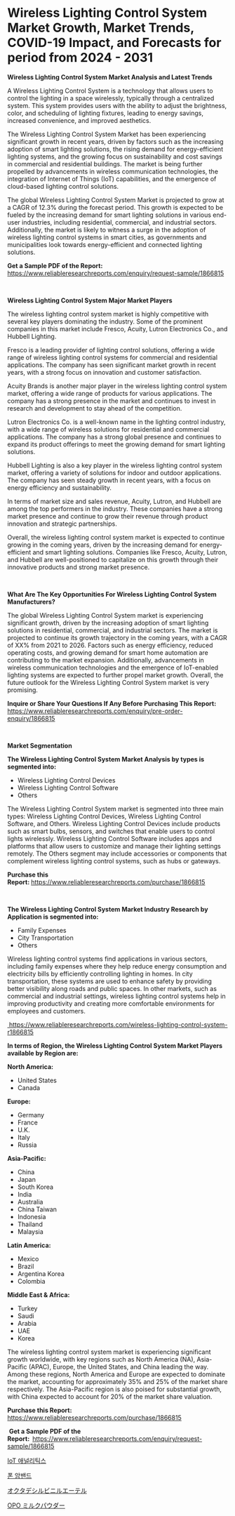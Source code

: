 <p><h1>Wireless Lighting Control System Market Growth, Market Trends, COVID-19 Impact, and Forecasts for period from 2024 - 2031</h1></p><p><strong>Wireless Lighting Control System Market Analysis and Latest Trends</strong></p>
<p><p>A Wireless Lighting Control System is a technology that allows users to control the lighting in a space wirelessly, typically through a centralized system. This system provides users with the ability to adjust the brightness, color, and scheduling of lighting fixtures, leading to energy savings, increased convenience, and improved aesthetics.</p><p>The Wireless Lighting Control System Market has been experiencing significant growth in recent years, driven by factors such as the increasing adoption of smart lighting solutions, the rising demand for energy-efficient lighting systems, and the growing focus on sustainability and cost savings in commercial and residential buildings. The market is being further propelled by advancements in wireless communication technologies, the integration of Internet of Things (IoT) capabilities, and the emergence of cloud-based lighting control solutions.</p><p>The global Wireless Lighting Control System Market is projected to grow at a CAGR of 12.3% during the forecast period. This growth is expected to be fueled by the increasing demand for smart lighting solutions in various end-user industries, including residential, commercial, and industrial sectors. Additionally, the market is likely to witness a surge in the adoption of wireless lighting control systems in smart cities, as governments and municipalities look towards energy-efficient and connected lighting solutions.</p></p>
<p><strong>Get a Sample PDF of the Report:&nbsp;</strong> <a href="https://www.reliableresearchreports.com/enquiry/request-sample/1866815">https://www.reliableresearchreports.com/enquiry/request-sample/1866815</a></p>
<p>&nbsp;</p>
<p><strong>Wireless Lighting Control System Major Market Players</strong></p>
<p><p>The wireless lighting control system market is highly competitive with several key players dominating the industry. Some of the prominent companies in this market include Fresco, Acuity, Lutron Electronics Co., and Hubbell Lighting.</p><p>Fresco is a leading provider of lighting control solutions, offering a wide range of wireless lighting control systems for commercial and residential applications. The company has seen significant market growth in recent years, with a strong focus on innovation and customer satisfaction.</p><p>Acuity Brands is another major player in the wireless lighting control system market, offering a wide range of products for various applications. The company has a strong presence in the market and continues to invest in research and development to stay ahead of the competition.</p><p>Lutron Electronics Co. is a well-known name in the lighting control industry, with a wide range of wireless solutions for residential and commercial applications. The company has a strong global presence and continues to expand its product offerings to meet the growing demand for smart lighting solutions.</p><p>Hubbell Lighting is also a key player in the wireless lighting control system market, offering a variety of solutions for indoor and outdoor applications. The company has seen steady growth in recent years, with a focus on energy efficiency and sustainability.</p><p>In terms of market size and sales revenue, Acuity, Lutron, and Hubbell are among the top performers in the industry. These companies have a strong market presence and continue to grow their revenue through product innovation and strategic partnerships.</p><p>Overall, the wireless lighting control system market is expected to continue growing in the coming years, driven by the increasing demand for energy-efficient and smart lighting solutions. Companies like Fresco, Acuity, Lutron, and Hubbell are well-positioned to capitalize on this growth through their innovative products and strong market presence.</p></p>
<p>&nbsp;</p>
<p><strong>What Are The Key Opportunities For Wireless Lighting Control System Manufacturers?</strong></p>
<p><p>The global Wireless Lighting Control System market is experiencing significant growth, driven by the increasing adoption of smart lighting solutions in residential, commercial, and industrial sectors. The market is projected to continue its growth trajectory in the coming years, with a CAGR of XX% from 2021 to 2026. Factors such as energy efficiency, reduced operating costs, and growing demand for smart home automation are contributing to the market expansion. Additionally, advancements in wireless communication technologies and the emergence of IoT-enabled lighting systems are expected to further propel market growth. Overall, the future outlook for the Wireless Lighting Control System market is very promising.</p></p>
<p><strong>Inquire or Share Your Questions If Any Before Purchasing This Report:</strong> <a href="https://www.reliableresearchreports.com/enquiry/pre-order-enquiry/1866815">https://www.reliableresearchreports.com/enquiry/pre-order-enquiry/1866815</a></p>
<p>&nbsp;</p>
<p><strong>Market Segmentation</strong></p>
<p><strong>The Wireless Lighting Control System Market Analysis by types is segmented into:</strong></p>
<p><ul><li>Wireless Lighting Control Devices</li><li>Wireless Lighting Control Software</li><li>Others</li></ul></p>
<p><p>The Wireless Lighting Control System market is segmented into three main types: Wireless Lighting Control Devices, Wireless Lighting Control Software, and Others. Wireless Lighting Control Devices include products such as smart bulbs, sensors, and switches that enable users to control lights wirelessly. Wireless Lighting Control Software includes apps and platforms that allow users to customize and manage their lighting settings remotely. The Others segment may include accessories or components that complement wireless lighting control systems, such as hubs or gateways.</p></p>
<p><strong>Purchase this Report:&nbsp;</strong><a href="https://www.reliableresearchreports.com/purchase/1866815">https://www.reliableresearchreports.com/purchase/1866815</a></p>
<p>&nbsp;</p>
<p><strong>The Wireless Lighting Control System Market Industry Research by Application is segmented into:</strong></p>
<p><ul><li>Family Expenses</li><li>City Transportation</li><li>Others</li></ul></p>
<p><p>Wireless lighting control systems find applications in various sectors, including family expenses where they help reduce energy consumption and electricity bills by efficiently controlling lighting in homes. In city transportation, these systems are used to enhance safety by providing better visibility along roads and public spaces. In other markets, such as commercial and industrial settings, wireless lighting control systems help in improving productivity and creating more comfortable environments for employees and customers.</p></p>
<p><a href="https://www.reliableresearchreports.com/wireless-lighting-control-system-r1866815">&nbsp;https://www.reliableresearchreports.com/wireless-lighting-control-system-r1866815</a></p>
<p><strong>In terms of Region, the Wireless Lighting Control System Market Players available by Region are:</strong></p>
<p>
    <p> <strong> North America: </strong>
        <ul>
            <li>United States</li>
            <li>Canada</li>
        </ul>
        </p> 
    <p> <strong> Europe: </strong>
        <ul>
            <li>Germany</li>
            <li>France</li>
            <li>U.K.</li>
            <li>Italy</li>
            <li>Russia</li>
        </ul>
        </p> 
    <p> <strong> Asia-Pacific: </strong>
        <ul>
            <li>China</li>
            <li>Japan</li>
            <li>South Korea</li>
            <li>India</li>
            <li>Australia</li>
            <li>China Taiwan</li>
            <li>Indonesia</li>
            <li>Thailand</li>
            <li>Malaysia</li>
        </ul>
        </p> 
    <p> <strong> Latin America: </strong>
        <ul>
            <li>Mexico</li>
            <li>Brazil</li>
            <li>Argentina Korea</li>
            <li>Colombia</li>
        </ul>
        </p> 
    <p> <strong> Middle East & Africa: </strong>
        <ul>
            <li>Turkey</li>
            <li>Saudi</li>
            <li>Arabia</li>
            <li>UAE</li>
            <li>Korea</li>
        </ul>
    </p>
    </p>
<p><p>The wireless lighting control system market is experiencing significant growth worldwide, with key regions such as North America (NA), Asia-Pacific (APAC), Europe, the United States, and China leading the way. Among these regions, North America and Europe are expected to dominate the market, accounting for approximately 35% and 25% of the market share respectively. The Asia-Pacific region is also poised for substantial growth, with China expected to account for 20% of the market share valuation.</p></p>
<p><strong>Purchase this Report: </strong><a href="https://www.reliableresearchreports.com/purchase/1866815">https://www.reliableresearchreports.com/purchase/1866815</a></p>
<p>&nbsp;<strong>Get a Sample PDF of the Report:&nbsp;&nbsp;</strong><a href="https://www.reliableresearchreports.com/enquiry/request-sample/1866815">https://www.reliableresearchreports.com/enquiry/request-sample/1866815</a></p>
<p><strong></strong></p>
<p><p><a href="https://medium.com/@daveblock56/iot-%EB%B6%84%EC%84%9D-%EC%8B%9C%EC%9E%A5%EC%9D%80-2031%EB%85%84%EA%B9%8C%EC%A7%80%EC%9D%98-%EC%8B%9C%EC%9E%A5-%EC%A0%90%EC%9C%A0%EC%9C%A8-%EA%B7%9C%EB%AA%A8-%EB%B0%8F-%EC%98%88%EC%B8%A1%EC%9D%84-%EC%A4%91%EC%A0%90%EC%A0%81%EC%9C%BC%EB%A1%9C-%EB%8B%A4%EB%A3%B9%EB%8B%88%EB%8B%A4-3e73ea4bb3ca">IoT 애널리틱스</a></p><p><a href="https://medium.com/@felipegrrady654556/%ED%95%B8%EB%93%9C%ED%8F%B0-%EC%95%94%EB%B0%B4%EB%93%9C-%EC%8B%9C%EC%9E%A5-%EA%B2%BD%EC%9F%81-%EB%B6%84%EC%84%9D-%EC%8B%9C%EC%9E%A5-%EB%8F%99%ED%96%A5-%EB%B0%8F-2031%EB%85%84%EA%B9%8C%EC%A7%80%EC%9D%98-%EC%98%88%EC%B8%A1-470b58dfc00a">폰 암밴드</a></p><p><a href="https://medium.com/@addyserr7687/2024%E5%B9%B4%E3%81%8B%E3%82%892031%E5%B9%B4%E3%81%BE%E3%81%A7%E3%81%AE%E6%9C%9F%E9%96%93%E3%81%AB%E4%BA%88%E6%B8%AC%E3%81%95%E3%82%8C%E3%82%8B%E3%82%AA%E3%82%AF%E3%82%BF%E3%83%87%E3%82%B7%E3%83%AB%E3%83%93%E3%83%8B%E3%83%AB%E3%82%A8%E3%83%BC%E3%83%86%E3%83%AB%E5%B8%82%E5%A0%B4%E3%81%AE%E5%8B%95%E5%90%91%E3%81%A8%E5%B8%82%E5%A0%B4%E5%88%86%E6%9E%90-5e6c98bab690">オクタデシルビニルエーテル</a></p><p><a href="https://medium.com/@teridactyl90/opo%E3%83%9F%E3%83%AB%E3%82%AF%E3%83%91%E3%82%A6%E3%83%80%E3%83%BC%E5%B8%82%E5%A0%B4%E8%AA%BF%E6%9F%BB%E3%83%AC%E3%83%9D%E3%83%BC%E3%83%88-%E3%81%9D%E3%81%AE%E6%AD%B4%E5%8F%B2%E3%81%A82024%E5%B9%B4%E3%81%8B%E3%82%892031%E5%B9%B4%E3%81%BE%E3%81%A7%E3%81%AE%E4%BA%88%E6%B8%AC-825183842a65">OPO ミルクパウダー</a></p></p>
